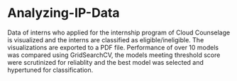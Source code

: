# Analyzing-IP-Data
Data of interns who applied for the internship program of Cloud Counselage is visualized and the interns are classified as eligible/ineligible. The visualizations are exported to a PDF file.
Performance of over 10 models was compared using GridSearchCV, the models meeting threshold score were scrutinized for reliablity and the best model was selected and hypertuned for classification.
